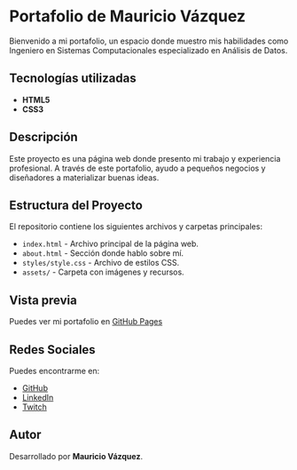 # Portafolio de Mauricio Vázquez

Bienvenido a mi portafolio, un espacio donde muestro mis habilidades como Ingeniero en Sistemas Computacionales especializado en Análisis de Datos.

## Tecnologías utilizadas
- **HTML5**
- **CSS3**

## Descripción
Este proyecto es una página web donde presento mi trabajo y experiencia profesional. A través de este portafolio, ayudo a pequeños negocios y diseñadores a materializar buenas ideas.

## Estructura del Proyecto
El repositorio contiene los siguientes archivos y carpetas principales:
- `index.html` - Archivo principal de la página web.
- `about.html` - Sección donde hablo sobre mí.
- `styles/style.css` - Archivo de estilos CSS.
- `assets/` - Carpeta con imágenes y recursos.

## Vista previa
Puedes ver mi portafolio en [GitHub Pages](https://lmvpl.github.io/portafolio/)

## Redes Sociales
Puedes encontrarme en:
- [GitHub](https://github.com/)
- [LinkedIn](https://linkedin.com/in/)
- [Twitch](https://twitch.tv/)

## Autor
Desarrollado por **Mauricio Vázquez**.
